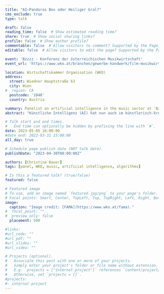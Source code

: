 ```yaml
---
title: "AI—Pandoras Box oder Heiliger Gral?"
cms_exclude: true
type: talk

draft: false
reading_time: false  # Show estimated reading time?
share: true  # Show social sharing links?
profile: false  # Show author profile?
commentable: false  # Allow visitors to comment? Supported by the Page, Post, and Docs content types.
editable: false  # Allow visitors to edit the page? Supported by the Page, Post, and Docs content types.

event: 'Bzzzz - Konferenz der österreichischen Musikwirtschaft'
event_url: 'https://www.wko.at/branchen/gewerbe-handwerk/film-musikwirtschaft/bzzzz.html'

location: Wirtschaftskammer Organisation (WKO)
address:
  street: Wiedner Hauptstraße 63
  city: Wien
#  region: CA
  postcode: '1040'
  country: Austria

summary: Panelist on artificial intelligence in the music sector at 'Bzzzz - Konferenz der österreichischen Musikwirtschaft', by the Austrian professional association for the film and music industry.
abstract: "Künstliche Intelligenz (AI) hat nun auch im künstlerisch-kreativen Bereich einen Punkt erreicht, wo ein vermeintliches, neues Oasis-Album im Netz auftaucht, das stimmlich und musikalisch klingt wie die Band in den 90ern; oder eine Kollaboration der Superstars Drake und The Weeknd ohne deren Zutun entsteht. Die künstlerischen und technischen Möglichkeiten scheinen grenzenlos, doch hat die Entwicklung sämtliche Debatten über rechtliche und moralische Grenzen längst überholt. Kann, soll, muss die Musik(wirtschaft) als traditioneller Early Adopter technologischer Veränderungen einmal mehr den Weg vorgeben? Wie kann sie aussehen und wie kann sie das tun? Wird uns AI völlig überrollen oder können wir auch einen praktischen Nutzen aus den Errungenschaften ziehen?"

# Talk start and end times.
#   End time can optionally be hidden by prefixing the line with `#`.
date: 2023-05-05 16:00:00
#date_end: 2022-03-31 15:00:00
all_day: true

# Schedule page publish date (NOT talk date).
publishDate: "2023-04-30T00:00:00Z"

authors: [Christine Bauer]
tags: [panel, WKO, music, artificial intelligence, algorithms]

# Is this a featured talk? (true/false)
featured: false

# Featured image
# To use, add an image named `featured.jpg/png` to your page's folder. 
# Focal points: Smart, Center, TopLeft, Top, TopRight, Left, Right, BottomLeft, Bottom, BottomRight.
image:
  caption: "Image credit: [FAMA](https://www.wko.at/fama)."
#  focal_point: ""
#  preview_only: false
  placement: 500

#links:
#url_code: ""
#url_pdf: ""
#url_slides: ""
#url_video: ""

# Projects (optional).
#   Associate this post with one or more of your projects.
#   Simply enter your project's folder or file name without extension.
#   E.g. `projects = ["internal-project"]` references `content/project/deep-learning/index.md`.
#   Otherwise, set `projects = []`.
#projects:
#- internal-project
---
```


